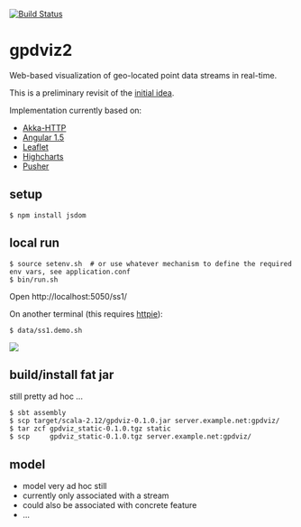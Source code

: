 [![Build Status](https://travis-ci.org/carueda/gpdviz2.svg?branch=master)](https://travis-ci.org/carueda/gpdviz2)

# gpdviz2

Web-based visualization of geo-located point data streams in real-time.

This is a preliminary revisit of the [initial idea](https://github.com/carueda/gpdviz).

Implementation currently based on:

- [Akka-HTTP](http://doc.akka.io/docs/akka-http/current/scala/http/)
- [Angular 1.5](https://angularjs.org/)
- [Leaflet](http://leafletjs.com/)
- [Highcharts](http://www.highcharts.com/)
- [Pusher](https://pusher.com/)


## setup


    $ npm install jsdom


## local run

	$ source setenv.sh  # or use whatever mechanism to define the required env vars, see application.conf
	$ bin/run.sh

Open http://localhost:5050/ss1/

On another terminal (this requires [httpie](https://httpie.org/)):

	$ data/ss1.demo.sh


![](https://github.com/carueda/gpdviz2/blob/master/static/gpdviz2.gif)


## build/install fat jar

still pretty ad hoc ...

	$ sbt assembly
	$ scp target/scala-2.12/gpdviz-0.1.0.jar server.example.net:gpdviz/
	$ tar zcf gpdviz_static-0.1.0.tgz static
	$ scp     gpdviz_static-0.1.0.tgz server.example.net:gpdviz/


## model

- model very ad hoc still
- currently only associated with a stream
- could also be associated with concrete feature
- ...

